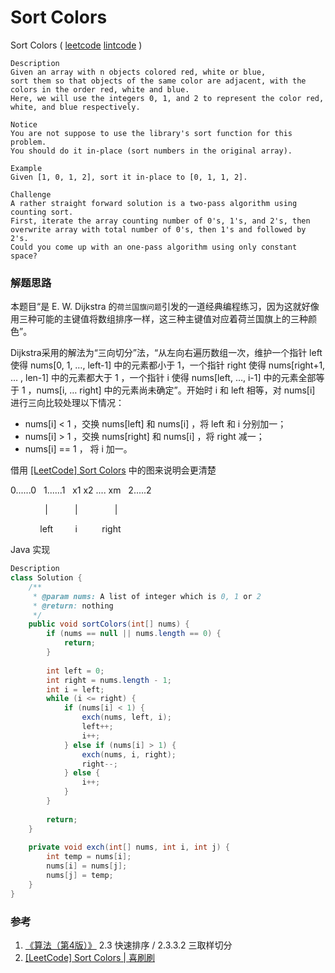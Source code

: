# Sort Colors

 Sort Colors  ( [leetcode]()  [lintcode](http://www.lintcode.com/en/problem/sort-colors/) )

```
Description
Given an array with n objects colored red, white or blue, 
sort them so that objects of the same color are adjacent, with the colors in the order red, white and blue.
Here, we will use the integers 0, 1, and 2 to represent the color red, white, and blue respectively.

Notice
You are not suppose to use the library's sort function for this problem. 
You should do it in-place (sort numbers in the original array).

Example
Given [1, 0, 1, 2], sort it in-place to [0, 1, 1, 2].

Challenge 
A rather straight forward solution is a two-pass algorithm using counting sort.
First, iterate the array counting number of 0's, 1's, and 2's, then overwrite array with total number of 0's, then 1's and followed by 2's.
Could you come up with an one-pass algorithm using only constant space?
```

### 解题思路

本题目“是 E. W. Dijkstra 的`荷兰国旗问题`引发的一道经典编程练习，因为这就好像用三种可能的主键值将数组排序一样，这三种主键值对应着荷兰国旗上的三种颜色”。

Dijkstra采用的解法为“三向切分”法，“从左向右遍历数组一次，维护一个指针 left 使得 nums[0, 1, …, left-1] 中的元素都小于 1，一个指针 right 使得 nums[right+1, … , len-1] 中的元素都大于 1 ，一个指针 i 使得 nums[left, …, i-1] 中的元素全部等于 1 ，nums[i, … right] 中的元素尚未确定”。开始时 i 和 left 相等，对 nums[i] 进行三向比较处理以下情况：

- nums[i] < 1 ，交换 nums[left] 和 nums[i] ，将 left 和 i 分别加一；
- nums[i] > 1 ，交换 nums[right] 和 nums[i] ，将 right 减一；
- nums[i] == 1 ， 将 i 加一。

借用 [[LeetCode] Sort Colors](http://bangbingsyb.blogspot.jp/2014/11/leetcode-sort-colors.html) 中的图来说明会更清楚

0......0   1......1   x1 x2 .... xm   2.....2

              |            |               |

            left           i             right

Java 实现

```java
Description
class Solution {
    /**
     * @param nums: A list of integer which is 0, 1 or 2 
     * @return: nothing
     */
    public void sortColors(int[] nums) {
        if (nums == null || nums.length == 0) {
            return;
        }
        
        int left = 0;
        int right = nums.length - 1;
        int i = left;
        while (i <= right) {
            if (nums[i] < 1) {
                exch(nums, left, i);
                left++;
                i++;
            } else if (nums[i] > 1) {
                exch(nums, i, right);
                right--;
            } else {
                i++;
            }
        }
        
        return;
    }
    
    private void exch(int[] nums, int i, int j) {
        int temp = nums[i];
        nums[i] = nums[j];
        nums[j] = temp;
    }
}
```



### 参考

1. [《算法（第4版）》](https://book.douban.com/subject/10432347/) 2.3 快速排序 / 2.3.3.2 三取样切分 
2. [[LeetCode] Sort Colors | 喜刷刷](http://bangbingsyb.blogspot.jp/2014/11/leetcode-sort-colors.html) 